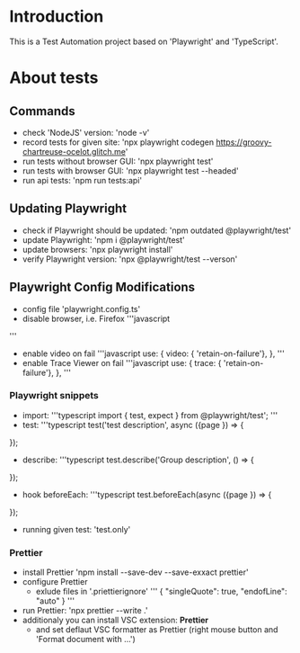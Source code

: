 # Introduction 
This is a Test Automation project based on 'Playwright' and 'TypeScript'.

# About tests


## Commands

- check 'NodeJS' version:
'node -v'
- record tests for given site:
'npx playwright codegen https://groovy-chartreuse-ocelot.glitch.me'
- run tests without browser GUI:
'npx playwright test'
- run tests with browser GUI:
'npx playwright test --headed'
- run api tests:
'npm run tests:api'

## Updating Playwright
- check if Playwright should be updated:
'npm outdated @playwright/test'
- update Playwright:
'npm i @playwright/test'
- update browsers:
'npx playwright install'
- verify Playwright version:
'npx @playwright/test --verson'

## Playwright Config Modifications

- config file 'playwright.config.ts'
- disable browser, i.e. Firefox
'''javascript
<!-- {
    name: 'firefox',
    use {
        ...devices['Desktop Firefox'],
    },
}, -->
'''
- enable video on fail
'''javascript
use: {
    video: { 'retain-on-failure'},
},
'''
- enable Trace Viewer on fail
'''javascript
use: {
    trace: { 'retain-on-failure'},
},
'''

### Playwright snippets

- import:
'''typescript
import { test, expect } from @playwright/test';
'''
- test:
'''typescript
test('test description', async ({page }) => {
    <!-- your code -->
});
- describe:
'''typescript
test.describe('Group description', () => {
    <!-- your code -->
});
- hook beforeEach:
'''typescript
test.beforeEach(async ({page }) => {
    <!-- your code -->
});
- running given test: 'test.only'

### Prettier

- install Prettier
'npm install --save-dev --save-exxact prettier'
- configure Prettier
    - exlude files in '.priettierignore'
    '''
    {
        "singleQuote": true,
        "endofLine": "auto"
    }
    '''
- run Prettier:
'npx prettier --write .'
- additionaly you can install VSC extension: **Prettier**
    - and set deflaut VSC formatter as Prettier (right mouse button and 'Format document with ...')